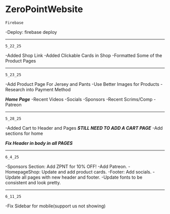 # ZeroPointWebsite

    Firebase
-Deploy: firebase deploy
****************************

    5_22_25
-Added Shop Link
-Added Clickable Cards in Shop
-Formatted Some of the Product Pages

*********************************

    5_23_25
-Add Product Page For Jersey and Pants
-Use Better Images for Products
-Research into Payment Method

***Home Page***
-Recent Videos
-Socials
-Sponsors
-Recent Scrims/Comp
-Patreon

*********************************

    5_28_25
-Added Cart to Header and Pages
***STILL NEED TO ADD A CART PAGE***
-Add sections for home

***Fix Header in body in all PAGES***

*********************************

    6_4_25
-Sponsors Section: Add ZPNT for 10% OFF!
    -Add Patreon.
-HomepageShop: Update and add product cards.
-Footer: Add socials.
-Update all pages with new header and footer.
-Update fonts to be consistent and look pretty.

*********************************

    6_11_25
-Fix Sidebar for mobile(support us not showing)
